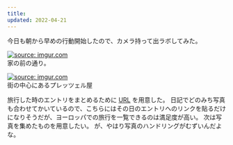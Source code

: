 ```yaml
---
title: 
updated: 2022-04-21
---
```



今日も朝から早めの行動開始したので、カメラ持って出ラボしてみた。

<a href="https://imgur.com/7kch34W"><img src="https://i.imgur.com/7kch34W.png" title="source: imgur.com" /></a>  
家の前の通り。

<a href="https://imgur.com/95y9soS"><img src="https://i.imgur.com/95y9soS.png" title="source: imgur.com" /></a>  
街の中心にあるプレッツェル屋

旅行した時のエントリをまとめるために [URL](https://sotaro.io/travel) を用意した。
日記でどのみち写真も合わせてかいているので、こちらにはその日のエントリへのリンクを貼るだけになりそうだが、ヨーロッパでの旅行を一覧できるのは満足度が高い。
次は写真を集めたものを用意したい。
が、やはり写真のハンドリングがむずいんだよな。
